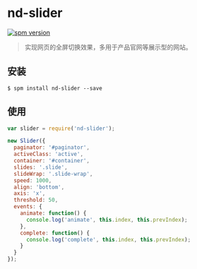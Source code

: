 # nd-slider

[![spm version](http://spm.crossjs.com/badge/nd-slider)](http://spm.crossjs.com/package/nd-slider)

> 实现网页的全屏切换效果，多用于产品官网等展示型的网站。

## 安装

```
$ spm install nd-slider --save
```

## 使用

```js
var slider = require('nd-slider');

new Slider({
  paginator: '#paginator',
  activeClass: 'active',
  container: '#container',
  slides: '.slide',
  slideWrap: '.slide-wrap',
  speed: 1000,
  align: 'bottom',
  axis: 'x',
  threshold: 50,
  events: {
    animate: function() {
      console.log('animate', this.index, this.prevIndex);
    },
    complete: function() {
      console.log('complete', this.index, this.prevIndex);
    }
  }
});
```
